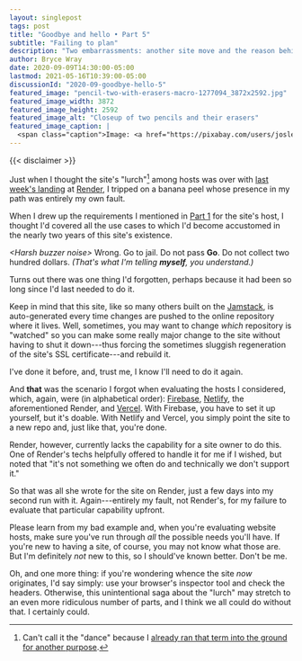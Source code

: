 ```yaml
---
layout: singlepost
tags: post
title: "Goodbye and hello • Part 5"
subtitle: "Failing to plan"
description: "Two embarrassments: another site move and the reason behind it."
author: Bryce Wray
date: 2020-09-09T14:30:00-05:00
lastmod: 2021-05-16T10:39:00-05:00
discussionId: "2020-09-goodbye-hello-5"
featured_image: "pencil-two-with-erasers-macro-1277094_3872x2592.jpg"
featured_image_width: 3872
featured_image_height: 2592
featured_image_alt: "Closeup of two pencils and their erasers"
featured_image_caption: |
  <span class="caption">Image: <a href="https://pixabay.com/users/joslex-2276481/?utm_source=link-attribution&amp;utm_medium=referral&amp;utm_campaign=image&amp;utm_content=1277094">Jeff Weese</a>; <a href="https://pixabay.com/?utm_source=link-attribution&amp;utm_medium=referral&amp;utm_campaign=image&amp;utm_content=1277094">Pixabay</a></span>
---
```


{{< disclaimer >}}

Just when I thought the site's "lurch"[^danceRef] among hosts was over with [last week's landing](/posts/2020/09/goodbye-hello-part-4/) at [Render](https://render.com), I tripped on a banana peel whose presence in my path was entirely my own fault.

[^danceRef]: Can't call it the "dance" because I [already ran that term into the ground for another purpose](/posts/2019/12/sorta-strange-ssg-trip/).

When I drew up the requirements I mentioned in [Part 1](/posts/2020/07/goodbye-hello/) for the site's host, I thought I'd covered all the use cases to which I'd become accustomed in the nearly two years of this site's existence.

*\<Harsh buzzer noise>* Wrong. Go to jail. Do not pass **Go**. Do not collect two hundred dollars. *(That's what I'm telling **myself**, you understand.)*

Turns out there was one thing I'd forgotten, perhaps because it had been so long since I'd last needed to do it.

Keep in mind that this site, like so many others built on the [Jamstack](https://jamstack.wtf), is auto-generated every time changes are pushed to the online repository where it lives. Well, sometimes, you may want to change *which* repository is "watched" so you can make some really major change to the site without having to shut it down---thus forcing the sometimes sluggish regeneration of the site's SSL certificate---and rebuild it.

I've done it before, and, trust me, I know I'll need to do it again.

And **that** was the scenario I forgot when evaluating the hosts I considered, which, again, were (in alphabetical order): [Firebase](https://firebase.google.com), [Netlify](https://netlify.com), the aforementioned Render, and [Vercel](https://vercel.com). With Firebase, you have to set it up yourself, but it's doable. With Netlify and Vercel, you simply point the site to a new repo and, just like that, you're done.

Render, however, currently lacks the capability for a site owner to do this. One of Render's techs helpfully offered to handle it for me if I wished, but noted that "it's not something we often do and technically we don't support it."

So that was all she wrote for the site on Render, just a few days into my second run with it. Again---entirely my fault, not Render's, for my failure to evaluate that particular capability upfront.

Please learn from my bad example and, when you're evaluating website hosts, make sure you've run through *all* the possible needs you'll have. If you're new to having a site, of course, you may not know what those are. But I'm definitely *not* new to this, so I should've known better. Don't be me.

Oh, and one more thing: if you're wondering whence the site *now* originates, I'd say simply: use your browser's inspector tool and check the headers. Otherwise, this unintentional saga about the "lurch" may stretch to an even more ridiculous number of parts, and I think we all could do without that. I certainly could.

